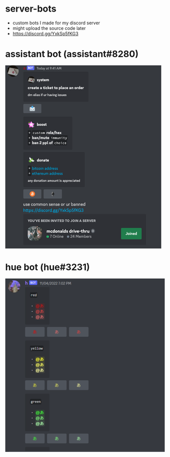 # server-bots
- custom bots I made for my discord server
- might upload the source code later
- https://discord.gg/YxkSp5fKG3

# assistant bot (assistant#8280)

![Screenshot](assistant.png)

# hue bot (hue#3231)

![Screenshot](colours.png)
